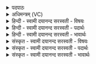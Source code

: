 <details><summary>पदपाठः</summary>

नमः॑। ग॒णेभ्यः॑। ग॒णप॑तिभ्य॒ इति॑ ग॒णप॑तिऽभ्यः। च॒। वः॒। नमः॑। नमः॑। व्राते॑भ्यः। व्रात॑पतिभ्य॒ इति॒ व्रात॑पतिऽभ्यः। च॒। वः॒। नमः॑। नमः॑। गृत्से॑भ्यः। गृ॒त्सप॑तिभ्य॒ इति॒ गृत्स॑पतिऽभ्यः। च॒। वः॒। नमः॑। नमः॑। विरू॑पेभ्य॒ इति॒ विऽरू॑पेभ्यः। वि॒श्वरू॑पेभ्य॒ इति॑ वि॒श्वऽरू॑पेभ्यः। च॒। वः॒। नमः॑। २५।
</details>

<details><summary>अधिमन्त्रम् (VC)</summary>

- रुद्रा देवताः
- कुत्स ऋषिः
- भुरिक् शक्वरी
- धैवतः
</details>

<details><summary>हिन्दी - स्वामी दयानन्द सरस्वती  - विषयः</summary>

फिर वही विषय अगले मन्त्र में कहा है ॥
</details>

<details><summary>हिन्दी - स्वामी दयानन्द सरस्वती  - पदार्थः</summary>

पदार्थान्वयभाषाः -  हे मनुष्यो ! जैसे हम लोग (गणेभ्यः) सेवकों को (नमः) अन्न (च) और (गणपतिभ्यः) सेवकों के रक्षक (वः) तुम लोगों को (नमः) अन्न देवें (व्रातेभ्यः) मनुष्यों का (नमः) सत्कार (च) और (व्रातपतिभ्यः) मनुष्यों के रक्षक (वः) तुम्हारा (नमः) सत्कार (गृत्सेभ्यः) पदार्थों के गुणों को प्रकट करनेवाले विद्वानों का (नमः) सत्कार (च) तथा (गृत्सपतिभ्यः) बुद्धिमानों के रक्षक (वः) तुम लोगों का (नमः) सत्कार (विरूपेभ्यः) विविधरूपवालों का (नमः) सत्कार (च) और (विश्वरूपेभ्यः) सब रूपों से युक्त (वः) तुम लोगों का (नमः) सत्कार करें, वैसे तुम लोग भी देओ, सत्कार करो ॥२५ ॥
</details>

<details><summary>हिन्दी - स्वामी दयानन्द सरस्वती  - भावार्थः</summary>

भावार्थभाषाः -  सब मनुष्य सम्पूर्ण प्राणियों का उपकार, विद्वानों का सङ्ग, समग्र शोभा और विद्याओं को धारण करके सन्तुष्ट हों ॥२५ ॥
</details>

<details><summary>संस्कृत - स्वामी दयानन्द सरस्वती  - विषयः</summary>

पुनस्तमेव विषयमाह ॥
</details>

<details><summary>संस्कृत - स्वामी दयानन्द सरस्वती  - पदार्थः</summary>

पदार्थान्वयभाषाः -  हे मनुष्याः ! यथा वयं गणेभ्यो नमो गणपतिभ्यश्च वो नमो व्रातेभ्यो नमो व्रातपतिभ्यश्च वो नमो गृत्सेभ्यो नमो गृत्सपतिभ्यश्च वो नमो विरूपेभ्यो नमो विश्वरूपेभ्यश्च वो नमो दद्याम कुर्य्याम च तथा युष्माभिरपि दातव्यं कर्त्तव्यं च ॥२५ ॥
</details>

<details><summary>संस्कृत - स्वामी दयानन्द सरस्वती  - भावार्थः</summary>

भावार्थभाषाः -  सर्वे जना अखिलप्राण्युपकारं विद्वत्सङ्गं समग्रां श्रियं विद्याश्च धृत्वा सन्तुष्यन्तु ॥२५ ॥
</details>